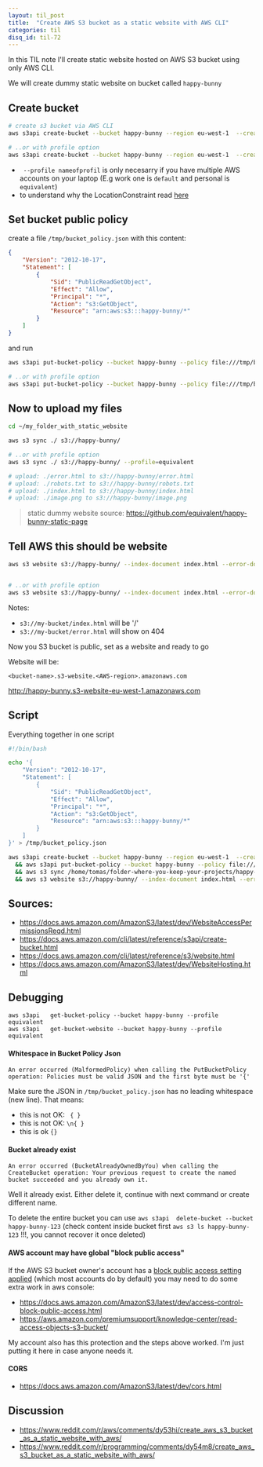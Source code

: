 ```yaml
---
layout: til_post
title:  "Create AWS S3 bucket as a static website with AWS CLI"
categories: til
disq_id: til-72
---
```


In this TIL note I'll create static website hosted on AWS S3 bucket
using only AWS CLI.

We will create dummy static website on bucket called `happy-bunny`


## Create bucket

```bash
# create s3 bucket via AWS CLI
aws s3api create-bucket --bucket happy-bunny --region eu-west-1  --create-bucket-configuration LocationConstraint=eu-west-1

# ..or with profile option
aws s3api create-bucket --bucket happy-bunny --region eu-west-1  --create-bucket-configuration LocationConstraint=eu-west-1 --profile equivalent

```

* ` --profile nameofprofil` is only necesarry if you have multiple AWS accounts on your laptop (E.g work one is `default` and personal is `equivalent`)
* to understand why the LocationConstraint read [here](https://github.com/aws/aws-cli/issues/2603)


## Set bucket public policy


create a file `/tmp/bucket_policy.json` with this content:

```JSON
{
    "Version": "2012-10-17",
    "Statement": [
        {
            "Sid": "PublicReadGetObject",
            "Effect": "Allow",
            "Principal": "*",
            "Action": "s3:GetObject",
            "Resource": "arn:aws:s3:::happy-bunny/*"
        }
    ]
}
```

and run


```bash
aws s3api put-bucket-policy --bucket happy-bunny --policy file:///tmp/bucket_policy.json

# ..or with profile option
aws s3api put-bucket-policy --bucket happy-bunny --policy file:///tmp/bucket_policy.json --profile equivalent
```


## Now to upload my files


```bash
cd ~/my_folder_with_static_website

aws s3 sync ./ s3://happy-bunny/

# ..or with profile option
aws s3 sync ./ s3://happy-bunny/ --profile=equivalent

# upload: ./error.html to s3://happy-bunny/error.html
# upload: ./robots.txt to s3://happy-bunny/robots.txt
# upload: ./index.html to s3://happy-bunny/index.html
# upload: ./image.png to s3://happy-bunny/image.png
```

> static dummy website source:  <https://github.com/equivalent/happy-bunny-static-page>

## Tell AWS this should be website

```bash
aws s3 website s3://happy-bunny/ --index-document index.html --error-document error.html


# ..or with profile option
aws s3 website s3://happy-bunny/ --index-document index.html --error-document error.html  --profile equivalent
```

Notes:

* `s3://my-bucket/index.html` will be '/'
* `s3://my-bucket/error.html` will show on 404



Now you S3 bucket is public, set as a website and ready to go

Website will be:

`<bucket-name>.s3-website.<AWS-region>.amazonaws.com`

<http://happy-bunny.s3-website-eu-west-1.amazonaws.com>


## Script

Everything together in one script

```bash
#!/bin/bash

echo '{
    "Version": "2012-10-17",
    "Statement": [
        {
            "Sid": "PublicReadGetObject",
            "Effect": "Allow",
            "Principal": "*",
            "Action": "s3:GetObject",
            "Resource": "arn:aws:s3:::happy-bunny/*"
        }
    ]
}' > /tmp/bucket_policy.json

aws s3api create-bucket --bucket happy-bunny --region eu-west-1  --create-bucket-configuration LocationConstraint=eu-west-1 --profile equivalent \
  && aws s3api put-bucket-policy --bucket happy-bunny --policy file:///tmp/bucket_policy.json --profile equivalent \
  && aws s3 sync /home/tomas/folder-where-you-keep-your-projects/happy-bunny s3://happy-bunny/  --profile equivalent \
  && aws s3 website s3://happy-bunny/ --index-document index.html --error-document error.html --profile equivalent
```


## Sources:

* <https://docs.aws.amazon.com/AmazonS3/latest/dev/WebsiteAccessPermissionsReqd.html>
* <https://docs.aws.amazon.com/cli/latest/reference/s3api/create-bucket.html>
* <https://docs.aws.amazon.com/cli/latest/reference/s3/website.html>
* <https://docs.aws.amazon.com/AmazonS3/latest/dev/WebsiteHosting.html>

## Debugging

```
aws s3api   get-bucket-policy --bucket happy-bunny --profile equivalent
aws s3api   get-bucket-website --bucket happy-bunny --profile equivalent
```

#### Whitespace in Bucket Policy Json

```
An error occurred (MalformedPolicy) when calling the PutBucketPolicy operation: Policies must be valid JSON and the first byte must be '{'
```

Make sure the JSON in `/tmp/bucket_policy.json` has no leading
whitespace (new line). That means:

* this is not OK: ` { }`
* this is not OK: `\n{ }`
* this is ok `{}`


#### Bucket already exist

```
An error occurred (BucketAlreadyOwnedByYou) when calling the CreateBucket operation: Your previous request to create the named bucket succeeded and you already own it.
```

Well it already exist. Either delete it, continue with next command or create different name.

To delete the entire bucket you can use `aws s3api  delete-bucket --bucket happy-bunny-123`  (check content inside bucket first `aws s3 ls happy-bunny-123` !!!, you cannot recover it once deleted)

#### AWS account may have global "block public access"

If the AWS S3 bucket owner's account has a [block public access setting applied](https://docs.aws.amazon.com/AmazonS3/latest/dev/access-control-block-public-access.html#access-control-block-public-access-options) (which most accounts do by default) you may need to do some extra work in aws console:

* <https://docs.aws.amazon.com/AmazonS3/latest/dev/access-control-block-public-access.html>
* <https://aws.amazon.com/premiumsupport/knowledge-center/read-access-objects-s3-bucket/>

My account also has this protection and the steps above worked. I'm just
putting it here in case anyone needs it.

#### CORS

* <https://docs.aws.amazon.com/AmazonS3/latest/dev/cors.html>

## Discussion

* <https://www.reddit.com/r/aws/comments/dy53hi/create_aws_s3_bucket_as_a_static_website_with_aws/>
* <https://www.reddit.com/r/programming/comments/dy54m8/create_aws_s3_bucket_as_a_static_website_with_aws/>
